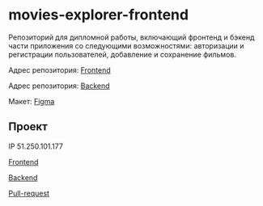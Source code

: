 # movies-explorer-frontend

Репозиторий для дипломной работы, включающий фронтенд и бэкенд части приложения со следующими возможностями: авторизации и регистрации пользователей, добавление и сохранение фильмов.

Адрес репозитория: [Frontend](https://github.com/Fe1ch/movies-explorer-frontend)

Адрес репозитория: [Backend](https://github.com/Fe1ch/movies-explorer-api)

Макет: [Figma](https://www.figma.com/file/6FMWkB94wE7KTkcCgUXtnC/%D0%94%D0%B8%D0%BF%D0%BB%D0%BE%D0%BC%D0%BD%D1%8B%D0%B9-%D0%BF%D1%80%D0%BE%D0%B5%D0%BA%D1%82?type=design&node-id=1-7266&mode=design&t=sJfJ6qVTC0AXR5Hi-0)

## Проект

IP 51.250.101.177

[Frontend](https://movies.fe1ch.nomoredomainsrocks.ru)

[Backend](https://api.movies.fe1ch.nomoredomainsrocks.ru)

[Pull-request](https://github.com/Fe1ch/movies-explorer-frontend/pull/2)
